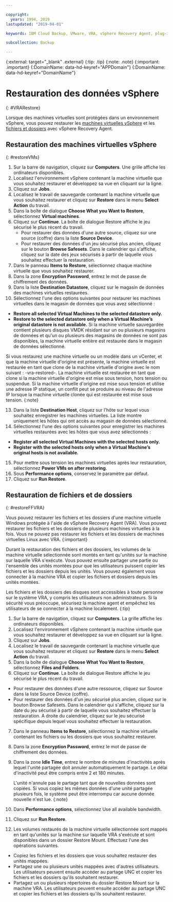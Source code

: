 ```yaml
---

copyright:
  years: 1994, 2019
lastupdated: "2019-04-01"

keywords: IBM Cloud Backup, VMware, VRA, vSphere Recovery Agent, plug-in, plugin, EVault, Carbonite, vSphere, backups

subcollection: Backup

---
```

{:external: target="_blank" .external}
{:tip: .tip}
{:note: .note}
{:important: .important}
{:DomainName: data-hd-keyref="APPDomain"}
{:DomainName: data-hd-keyref="DomainName"}

# Restauration des données vSphere
{: #VRARestore}

Lorsque des machines virtuelles sont protégées dans un environnement vSphere, vous pouvez restaurer les [machines virtuelles vSphere](#restoreVMs) et les [fichiers et dossiers](#restoreFFVRA) avec vSphere Recovery Agent.

## Restauration des machines virtuelles vSphere
{: #restoreVMs}

1.	Sur la barre de navigation, cliquez sur **Computers**. Une grille affiche les ordinateurs disponibles.
2.	Localisez l'environnement vSphere contenant la machine virtuelle que vous souhaitez restaurer et développez sa vue en cliquant sur la ligne.
3.	Cliquez sur **Jobs**.
4.	Localisez le travail de sauvegarde contenant la machine virtuelle que vous souhaitez restaurer et cliquez sur **Restore** dans le menu **Select Action** du travail.
5.	Dans la boîte de dialogue **Choose What you Want to Restore**, sélectionnez **Virtual machines**.
6.	Cliquez sur **Continue**. La boîte de dialogue Restore affiche le jeu sécurisé le plus récent du travail.
    * Pour restaurer des données d'une autre source, cliquez sur une source (coffre) dans la liste **Source Device**.
    *	Pour restaurer des données d'un jeu sécurisé plus ancien, cliquez sur le bouton **Browse Safesets**. Dans le calendrier qui s'affiche, cliquez sur la date des jeux sécurisés à partir de laquelle vous souhaitez effectuer la restauration.
7.	Dans le panneau **Items to Restore**, sélectionnez chaque machine virtuelle que vous souhaitez restaurer.
8.	Dans la zone **Encryption Password**, entrez le mot de passe de chiffrement des données.
9.	Dans la liste **Destination Datastore**, cliquez sur le magasin de données des machines virtuelles restaurées.
10.	Sélectionnez l'une des options suivantes pour restaurer les machines virtuelles dans le magasin de données que vous avez sélectionné :
  * **Restore all selected Virtual Machines to the selected datastore only.**
  * **Restore to the selected datastore only when a Virtual Machine’s original datastore is not available.** Si la machine virtuelle sauvegardée contient plusieurs disques VMDK résidant sur un ou plusieurs magasins de données et qu'un ou plusieurs des magasins de données ne sont pas disponibles, la machine virtuelle entière est restaurée dans le magasin de données sélectionné.

  Si vous restaurez une machine virtuelle ou un modèle dans un vCenter, et que la machine virtuelle d'origine est présente, la machine virtuelle est restaurée en tant que clone de la machine virtuelle d'origine avec le nom suivant : <VMname>-vra-restored-<Date>. La machine virtuelle est restaurée en tant que clone si la machine virtuelle d'origine est mise sous tension, hors tension ou suspendue. Si la machine virtuelle d'origine est mise sous tension et utilise une adresse IP statique, un conflit peut se produire au niveau de l'adresse IP lorsque la machine virtuelle clonée qui est restaurée est mise sous tension.
  {:note}

13.	Dans la liste **Destination Host**, cliquez sur l'hôte sur lequel vous souhaitez enregistrer les machines virtuelles. La liste montre uniquement les hôtes qui ont accès au magasin de données sélectionné.
14.	Sélectionnez l'une des options suivantes pour enregistrer les machines virtuelles restaurées avec les hôtes que vous avez sélectionnés :
  * **Register all selected Virtual Machines with the selected hosts only.**
  * **Register with the selected hosts only when a Virtual Machine’s original hosts is not available.**
15.	Pour mettre sous tension les machines virtuelles après leur restauration, sélectionnez **Power VMs on after restoring**.
16.	Sous **Performance options**, conservez le paramètre par défaut.
17.	Cliquez sur **Run Restore**.

## Restauration de fichiers et de dossiers
{: #restoreFFVRA}

Vous pouvez restaurer les fichiers et les dossiers d'une machine virtuelle Windows protégée à l'aide de vSphere Recovery Agent (VRA). Vous pouvez restaurer les fichiers et les dossiers de plusieurs machines virtuelles à la fois. Vous ne pouvez pas restaurer les fichiers et les dossiers de machines virtuelles Linux avec VRA.
{:important}

Durant la restauration des fichiers et des dossiers, les volumes de la machine virtuelle sélectionnée sont montés en tant qu'unités sur la machine sur laquelle VRA s'exécute. Vous pouvez ensuite partager une partie ou l'ensemble des unités montées pour que les utilisateurs puissent copier les fichiers et les dossiers depuis les unités. Vous pouvez également vous connecter à la machine VRA et copier les fichiers et dossiers depuis les unités montées.

Les fichiers et les dossiers des disques sont accessibles à toute personne sur le système VRA, y compris les utilisateurs non administrateurs. Si la sécurité vous préoccupe, sécurisez la machine agent et empêchez les utilisateurs de se connecter à la machine localement.
{:tip}

1. Sur la barre de navigation, cliquez sur **Computers**. La grille affiche les ordinateurs disponibles.
2. Localisez l'environnement vSphere contenant la machine virtuelle que vous souhaitez restaurer et développez sa vue en cliquant sur la ligne.
3. Cliquez sur **Jobs**.
4. Localisez le travail de sauvegarde contenant la machine virtuelle que vous souhaitez restaurer et cliquez sur **Restore** dans le menu **Select Action** du travail.
5. Dans la boîte de dialogue **Choose What You Want to Restore**, sélectionnez **Files and Folders**.
6. Cliquez sur **Continue**. La boîte de dialogue Restore affiche le jeu sécurisé le plus récent du travail.
  * Pour restaurer des données d'une autre ressource, cliquez sur Source dans la liste Source Device (coffre).
  * Pour restaurer des données d'un jeu sécurisé plus ancien, cliquez sur le bouton Browse Safesets. Dans le calendrier qui s'affiche, cliquez sur la date du jeu sécurisé à partir de laquelle vous souhaitez effectuer la restauration. A droite du calendrier, cliquez sur le jeu sécurisé spécifique depuis lequel vous souhaitez effectuer la restauration.
7. Dans le panneau **Items to Restore**, sélectionnez la machine virtuelle contenant les fichiers ou les dossiers que vous souhaitez restaurer.
8. Dans la zone **Encryption Password**, entrez le mot de passe de chiffrement des données.
9. Dans la zone **Idle Time**, entrez le nombre de minutes d'inactivités après lequel l'unité partagée doit annuler automatiquement le partage. Le délai d'inactivité peut être compris entre 2 et 180 minutes.

    L'unité n'annule pas le partage tant que de nouvelles données sont copiées. Si vous copiez les mêmes données d'une unité partagée plusieurs fois, le système peut être interrompu car aucune donnée nouvelle n'est lue.
    {:note}

10.	Dans **Performance options**, sélectionnez Use all available bandwidth.
11.	Cliquez sur **Run Restore**.
12. Les volumes restaurés de la machine virtuelle sélectionnée sont mappés en tant qu'unités sur la machine sur laquelle VRA s'exécute et sont disponibles dans un dossier Restore Mount.  Effectuez l'une des opérations suivantes.
  * Copiez les fichiers et les dossiers que vous souhaitez restaurer des unités mappées.
  * Partagez une ou plusieurs unités mappées avec d'autres utilisateurs. Les utilisateurs peuvent ensuite accéder au partage UNC et copier les fichiers et les dossiers qu'ils souhaitent restaurer.
  * Partagez un ou plusieurs répertoires du dossier Restore Mount sur la machine VRA. Les utilisateurs peuvent ensuite accéder au partage UNC et copier les fichiers et les dossiers qu'ils souhaitent restaurer.
